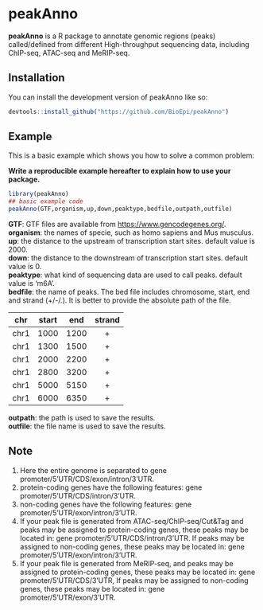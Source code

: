 
<!-- README.md is generated from README.Rmd. Please edit that file -->

# peakAnno

<!-- badges: start -->
<!-- badges: end -->

**peakAnno** is a R package to annotate genomic regions (peaks)
called/defined from different High-throughput sequencing data, including
ChIP-seq, ATAC-seq and MeRIP-seq.

## Installation

You can install the development version of peakAnno like so:

``` r
devtools::install_github("https://github.com/BioEpi/peakAnno")
```

## Example

This is a basic example which shows you how to solve a common problem:

**Write a reproducible example hereafter to explain how to use your
package.**

``` r
library(peakAnno)
## basic example code
peakAnno(GTF,organism,up,down,peaktype,bedfile,outpath,outfile)  
```

**GTF**: GTF files are available from <https://www.gencodegenes.org/>.  
**organism**: the names of specie, such as homo sapiens and Mus
musculus.  
**up**: the distance to the upstream of transcription start sites.
default value is 2000.  
**down**: the distance to the downstream of transcription start sites.
default value is 0.  
**peaktype**: what kind of sequencing data are used to call peaks.
default value is ‘m6A’.  
**bedfile**: the name of peaks. The bed file includes chromosome, start,
end and strand (+/-/.). It is better to provide the absolute path of the
file.

| chr  | start | end  | strand |
|:----:|:-----:|:----:|:------:|
| chr1 | 1000  | 1200 |   \+   |
| chr1 | 1300  | 1500 |   \+   |
| chr1 | 2000  | 2200 |   \+   |
| chr1 | 2800  | 3200 |   \+   |
| chr1 | 5000  | 5150 |   \+   |
| chr1 | 6000  | 6350 |   \+   |

**outpath**: the path is used to save the results.  
**outfile**: the file name is used to save the results.

## Note

1.  Here the entire genome is separated to gene
    promoter/5’UTR/CDS/exon/intron/3’UTR.
2.  protein-coding genes have the following features: gene
    promoter/5’UTR/CDS/intron/3’UTR.
3.  non-coding genes have the following features: gene
    promoter/5’UTR/exon/intron/3’UTR.  
4.  If your peak file is generated from ATAC-seq/ChIP-seq/Cut&Tag and
    peaks may be assigned to protein-coding genes, these peaks may be
    located in: gene promoter/5’UTR/CDS/intron/3’UTR. If peaks may be
    assigned to non-coding genes, these peaks may be located in: gene
    promoter/5’UTR/exon/intron/3’UTR.
5.  If your peak file is generated from MeRIP-seq, and peaks may be
    assigned to protein-coding genes, these peaks may be located in:
    gene promoter/5’UTR/CDS/3’UTR, If peaks may be assigned to
    non-coding genes, these peaks may be located in: gene
    promoter/5’UTR/exon/3’UTR.

